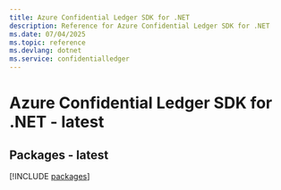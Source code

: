 ```yaml
---
title: Azure Confidential Ledger SDK for .NET
description: Reference for Azure Confidential Ledger SDK for .NET
ms.date: 07/04/2025
ms.topic: reference
ms.devlang: dotnet
ms.service: confidentialledger
---
```

# Azure Confidential Ledger SDK for .NET - latest
## Packages - latest
[!INCLUDE [packages](confidential-ledger-index.md)]